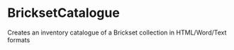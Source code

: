 # BricksetCatalogue
Creates an inventory catalogue of a Brickset collection in HTML/Word/Text formats

